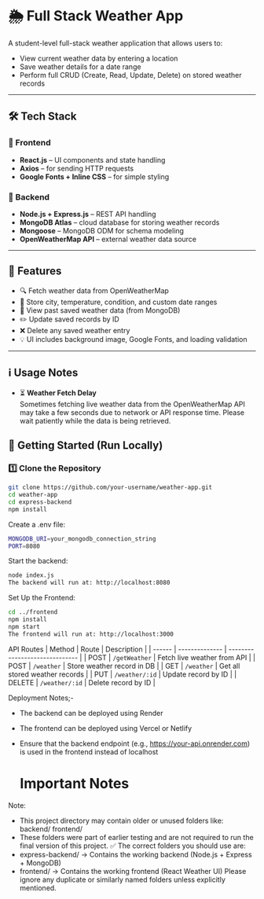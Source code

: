 # 🌦️ Full Stack Weather App

A student-level full-stack weather application that allows users to:

- View current weather data by entering a location
- Save weather details for a date range
- Perform full CRUD (Create, Read, Update, Delete) on stored weather records

---

## 🛠️ Tech Stack

### 🔹 Frontend
- **React.js** – UI components and state handling
- **Axios** – for sending HTTP requests
- **Google Fonts + Inline CSS** – for simple styling

### 🔹 Backend
- **Node.js + Express.js** – REST API handling
- **MongoDB Atlas** – cloud database for storing weather records
- **Mongoose** – MongoDB ODM for schema modeling
- **OpenWeatherMap API** – external weather data source

---

## 🎯 Features

- 🔍 Fetch weather data from OpenWeatherMap
- 📝 Store city, temperature, condition, and custom date ranges
- 🧾 View past saved weather data (from MongoDB)
- ✏️ Update saved records by ID
- ❌ Delete any saved weather entry
- 💡 UI includes background image, Google Fonts, and loading validation

---

## ℹ️ Usage Notes

- ⏳ **Weather Fetch Delay**  
  Sometimes fetching live weather data from the OpenWeatherMap API may take a few seconds due to network or API response time. Please wait patiently while the data is being retrieved.

## 🚀 Getting Started (Run Locally)

### 1️⃣ Clone the Repository

```bash
git clone https://github.com/your-username/weather-app.git
cd weather-app
cd express-backend
npm install
````
Create a .env file:
```bash
MONGODB_URI=your_mongodb_connection_string
PORT=8080
```
Start the backend:
```bash
node index.js
The backend will run at: http://localhost:8080
```
Set Up the Frontend:
```bash
cd ../frontend
npm install
npm start
The frontend will run at: http://localhost:3000
```
API Routes
| Method | Route          | Description                    |
| ------ | -------------- | ------------------------------ |
| POST   | `/getWeather`  | Fetch live weather from API    |
| POST   | `/weather`     | Store weather record in DB     |
| GET    | `/weather`     | Get all stored weather records |
| PUT    | `/weather/:id` | Update record by ID            |
| DELETE | `/weather/:id` | Delete record by ID            |

Deployment Notes;-
- The backend can be deployed using Render
- The frontend can be deployed using Vercel or Netlify
- Ensure that the backend endpoint (e.g., https://your-api.onrender.com) is used in the frontend instead of localhost

  # Important Notes
Note:
- This project directory may contain older or unused folders like:
backend/
frontend/
- These folders were part of earlier testing and are not required to run the final version of this project.
✅ The correct folders you should use are:
- express-backend/ → Contains the working backend (Node.js + Express + MongoDB)
- frontend/ → Contains the working frontend (React Weather UI)
    Please ignore any duplicate or similarly named folders unless explicitly mentioned.







